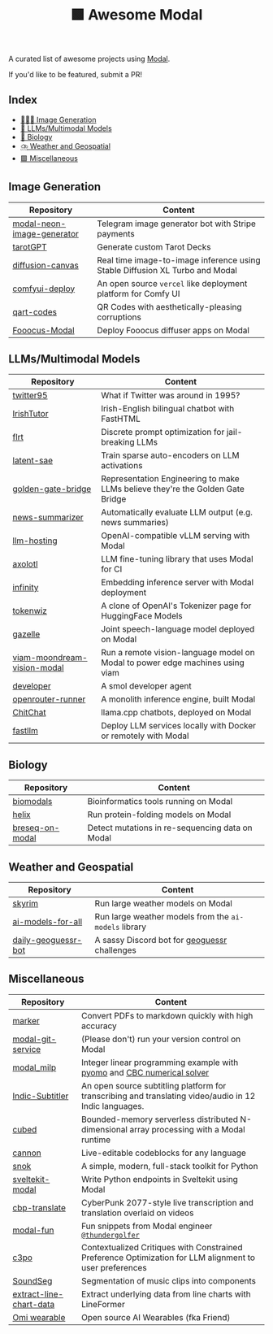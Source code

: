 <div align='center'>

# 🟩 Awesome Modal
<br>
</div>

A curated list of awesome projects using [Modal](https://modal.com).

If you'd like to be featured, submit a PR!

## Index

- [👩🏻‍🎨 Image Generation](#image-generation)
- [🧠 LLMs/Multimodal Models](#llmsmultimodal-models)
- [🧬 Biology](#biology)
- [⛈️ Weather and Geospatial](#weather-and-geospatial)
- [🟩 Miscellaneous](#miscellaneous)

## Image Generation

| Repository | Content |
|------------|---------|
| [modal-neon-image-generator](https://github.com/dhanushreddy291/modal-neon-image-generator) | Telegram image generator bot with Stripe payments |
| [tarotGPT](https://github.com/LukasMosser/tarotGPT/) | Generate custom Tarot Decks |
| [diffusion-canvas](https://github.com/carllapierre/diffusion-canvas) | Real time image-to-image inference using Stable Diffusion XL Turbo and Modal |
| [comfyui-deploy](https://github.com/BennyKok/comfyui-deploy) | An open source `vercel` like deployment platform for Comfy UI  |
| [qart-codes](https://github.com/charlesfrye/qart-codes) | QR Codes with aesthetically-pleasing corruptions |
| [Fooocus-Modal](https://github.com/BarrenWardo/Fooocus-Modal) | Deploy Fooocus diffuser apps on Modal |

## LLMs/Multimodal Models

| Repository | Content |
|------------|---------|
| [twitter95](https://github.com/charlesfrye/twitter95) | What if Twitter was around in 1995? |
| [IrishTutor](https://github.com/c123ian/Irish_Tutor) | Irish-English bilingual chatbot with FastHTML |
| [flrt](https://github.com/Confirm-Solutions/flrt/tree/main) | Discrete prompt optimization for jail-breaking LLMs |
| [latent-sae](https://github.com/enjalot/latent-sae) | Train sparse auto-encoders on LLM activations |
| [golden-gate-bridge](https://github.com/gao-hongnan/golden-gate-bridge) | Representation Engineering to make LLMs believe they're the Golden Gate Bridge |
| [news-summarizer](https://github.com/log10-io/news-summarizer) | Automatically evaluate LLM output (e.g. news summaries) |
| [llm-hosting](https://github.com/dwarvesf/llm-hosting) | OpenAI-compatible vLLM serving with Modal |
| [axolotl](https://github.com/OpenAccess-AI-Collective/axolotl) | LLM fine-tuning library that uses Modal for CI |
| [infinity](https://github.com/michaelfeil/infinity/) | Embedding inference server with Modal deployment |
| [tokenwiz](https://github.com/1rgs/tokenwiz) | A clone of OpenAI's Tokenizer page for HuggingFace Models |
| [gazelle](https://github.com/tincans-ai/gazelle) | Joint speech-language model deployed on Modal |
| [viam-moondream-vision-modal](https://github.com/mcvella/viam-moondream-vision-modal) | Run a remote vision-language model on Modal to power edge machines using viam |
| [developer](https://github.com/smol-ai/developer) | A smol developer agent |
| [openrouter-runner](https://github.com/OpenRouterTeam/openrouter-runner) | A monolith inference engine, built Modal |
| [ChitChat](https://github.com/OutofAi/ChitChat) | llama.cpp chatbots, deployed on Modal |
| [fastllm](https://github.com/567-labs/fastllm) | Deploy LLM services locally with Docker or remotely with Modal |

## Biology

| Repository | Content |
|------------|---------|
| [biomodals](https://github.com/hgbrian/biomodals) | Bioinformatics tools running on Modal |
| [helix](https://github.com/thebiodesignlab/helix) | Run protein-folding models on Modal |
| [breseq-on-modal](https://github.com/tdsone/breseq-on-modal) | Detect mutations in re-sequencing data on Modal|

## Weather and Geospatial

| Repository | Content |
|------------|---------|
| [skyrim](https://github.com/secondlaw-ai/skyrim) | Run large weather models on Modal |
| [ai-models-for-all](https://github.com/darothen/ai-models-for-all) | Run large weather models from the `ai-models` library |
| [daily-geoguessr-bot](https://github.com/ldcWV/daily-geoguessr-bot) | A sassy Discord bot for [geoguessr](https://www.geoguessr.com/) challenges |

## Miscellaneous

| Repository | Content |
|------------|---------|
| [marker](https://github.com/VikParuchuri/marker) | Convert PDFs to markdown quickly with high accuracy |
| [modal-git-service](https://github.com/anthonycorletti/modal-git-service) | (Please don't) run your version control on Modal |
| [modal_milp](https://github.com/zsiegel92/modal_milp) | Integer linear programming example with [pyomo](https://www.pyomo.org/) and [CBC numerical solver](https://github.com/coin-or/Cbc) |
| [Indic-Subtitler](https://github.com/kurianbenoy/Indic-Subtitler) | An open source subtitling platform for transcribing and translating video/audio in 12 Indic languages. |
| [cubed](https://github.com/cubed-dev/cubed) | Bounded-memory serverless distributed N-dimensional array processing with a Modal runtime|
| [cannon](https://github.com/cryingpotat0/cannon) | Live-editable codeblocks for any language |
| [snok](https://github.com/anthonycorletti/snok) | A simple, modern, full-stack toolkit for Python |
| [sveltekit-modal](https://github.com/semicognitive/sveltekit-modal) | Write Python endpoints in Sveltekit using Modal |
| [cbp-translate](https://github.com/elanmart/cbp-translate) | CyberPunk 2077-style live transcription and translation overlaid on videos |
| [modal-fun](https://github.com/thundergolfer/modal-fun) | Fun snippets from Modal engineer [`@thundergolfer`](https://github.com/thundergolfer) |
| [c3po](https://github.com/austrian-code-wizard/c3po) | Contextualized Critiques with Constrained Preference Optimization for LLM alignment to user preferences |
| [SoundSeg](https://github.com/mbrotos/SoundSeg) | Segmentation of music clips into components  |
| [extract-line-chart-data](https://github.com/tdsone/extract-line-chart-data) | Extract underlying data from line charts with LineFormer |
| [Omi wearable](https://github.com/BasedHardware/Omi) | Open source AI Wearables (fka Friend) |
